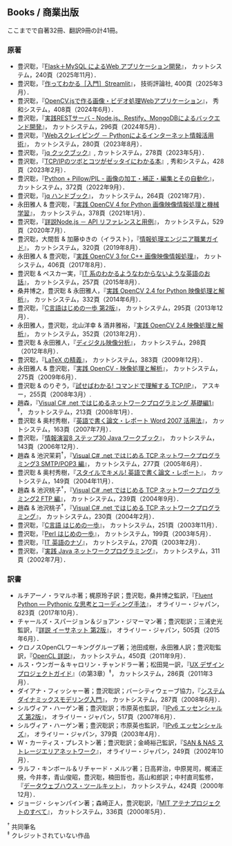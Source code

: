 ## Books / 商業出版

ここまでで自著32冊、翻訳9冊の計41冊。

### 原著

- 豊沢聡，『[Flask＋MySQL によるWeb アプリケーション開発](https://www.cutt.co.jp/book/978-4-87783-565-1.html)』，
	カットシステム，240頁（2025年11月）．
- 豊沢聡，『[作ってわかる［入門］Streamlit](https://gihyo.jp/book/2025/978-4-297-14764-8)』，
	技術評論社, 400頁（2025年3月）．
- 豊沢聡，『[OpenCV.jsで作る画像・ビデオ処理Webアプリケーション](https://www.shuwasystem.co.jp/book/9784798072166.html)』，
	秀和システム，408頁（2024年6月）．
- 豊沢聡，『[実践RESTサーバ - Node.js、Restify、MongoDBによるバックエンド開発](https://www.cutt.co.jp/book/978-4-87783-549-1.html)』，
	カットシステム，296頁（2024年5月）．
- 豊沢聡，『[Webスクレイピング － Pythonによるインターネット情報活用術](https://www.cutt.co.jp/book/978-4-87783-541-5.html)』，
	カットシステム，280頁（2023年8月）．
- 豊沢聡，『[jq クックブック](https://www.cutt.co.jp/book/978-4-87783-508-8.html)』,
	カットシステム，278頁（2023年5月）．
- 豊沢聡，『[TCP/IPのツボとコツがゼッタイにわかる本](https://www.shuwasystem.co.jp/book/9784798068664.html)』, 
	秀和システム，428頁（2023年2月）．
- 豊沢聡，『[Python + Pillow/PIL - 画像の加工・補正・編集とその自動化](https://cutt.co.jp/book/978-4-87783-525-5.html)』，
	カットシステム，372頁（2022年9月）．
- 豊沢聡，『[jq ハンドブック](https://www.cutt.co.jp/book/978-4-87783-491-3.html)』，
	カットシステム，264頁（2021年7月）．
- 永田雅人 & 豊沢聡，『[実践 OpenCV 4 for Python 画像映像情報処理と機械学習](https://www.cutt.co.jp/book/978-4-87783-460-9.html)』，
	カットシステム，378頁（2021年1月）．
- 豊沢聡，『[詳説Node.js － API リファレンスと用例](https://www.cutt.co.jp/book/978-4-87783-489-0.html)』，
	カットシステム，529頁（2020年7月）．
- 豊沢聡，大間哲 & 加藤ゆきの（イラスト），『[情報処理エンジニア職業ガイド](https://www.cutt.co.jp/book/978-4-87783-463-0.html)』，
	カットシステム，320頁（2019年8月）．
- 永田雅人 & 豊沢聡，『[実践 OpenCV 3 for C++ 画像映像情報処理](https://www.cutt.co.jp/book/978-4-87783-380-0.html)』，
	カットシステム，406頁（2017年8月）．
- 豊沢聡 & ペスカ一実，『[IT 系のわかるようなわからないような英語のお話](https://www.cutt.co.jp/book/978-4-87783-372-5.html)』，
	カットシステム，257頁（2015年8月）．
- 桑井博之，豊沢聡 & 永田雅人，『[実践 OpenCV 2.4 for Python 映像処理と解析](https://www.cutt.co.jp/book/978-4-87783-346-6.html)』，
	カットシステム，332頁（2014年6月）．
- 豊沢聡，『[C言語はじめの一歩 第2版](https://www.cutt.co.jp/book/978-4-87783-334-3.html)』，
	カットシステム，295頁（2013年12月）．
- 永田雅人，豊沢聡，北山洋幸 & 酒井雅裕，『[実践 OpenCV 2.4 映像処理と解析](https://www.cutt.co.jp/book/978-4-87783-184-4.html)』，
	カットシステム，352頁（2013年2月）．
- 豊沢聡 & 永田雅人，『[ディジタル映像分析](https://www.cutt.co.jp/book/978-4-87783-183-7.html)』，
	カットシステム，298頁（2012年8月）．
- 豊沢聡，『[LaTeX の精義](https://www.cutt.co.jp/book/978-4-87783-230-8.html)』，
	カットシステム，383頁（2009年12月）．
- 永田雅人 & 豊沢聡，『[実践 OpenCV - 映像処理と解析](https://www.cutt.co.jp/book/978-4-87783-203-2.html)』，
	カットシステム，275頁（2009年6月）．
- 豊沢聡 & のりぞう，『[試せばわかる! コマンドで理解する TCP/IP](https://www.amazon.co.jp/dp/4756151442)』，
	アスキー，255頁（2008年3月）. 
- 趙森，『[Visual C# .net ではじめるネットワークプログラミング 基礎編1](https://www.cutt.co.jp/book/4-87783-182-0.html)』<sup>‡</sup>，
	カットシステム，213頁（2008年1月）．
- 豊沢聡 & 奥村秀樹，『[英語で書く論文・レポート Word 2007 活用法](https://www.cutt.co.jp/book/4-87783-156-1.html)』，
	カットシステム，163頁（2007年7月）．
- 豊沢聡，『[情報演習8 ステップ30 Java ワークブック](https://www.cutt.co.jp/book/4-87783-824-4.html)』，
	カットシステム，143頁（2006年12月）．
- 趙森 & 池沢茉莉<sup>†</sup>，『[Visual C# .net ではじめる TCP ネットワークプログラミング3 SMTP/POP3 編](https://www.cutt.co.jp/book/4-87783-126-6.html)』，
	カットシステム，277頁（2005年6月）．
- 豊沢聡 & 奥村秀樹，『[スタイルでキメル! 英語で書く論文・レポート](https://www.cutt.co.jp/book/4-87783-128-2.html)』，
	カットシステム，149頁（2004年11月）．
- 趙森 & 池沢桃子<sup>†</sup>，『[Visual C# .net ではじめる TCP ネットワークプログラミング2 FTP 編](https://www.cutt.co.jp/book/4-87783-125-8.html)』，
	カットシステム，239頁（2004年9月）．
- 趙森 & 池沢桃子<sup>†</sup>，『[Visual C# .net ではじめる TCP ネットワークプログラミング](https://www.cutt.co.jp/book/4-87783-105-3.html)』，
	カットシステム，230頁（2004年2月）．
- 豊沢聡，『[C言語 はじめの一歩](https://www.cutt.co.jp/book/978-4-87783-334-3.html)』，
	カットシステム，251頁（2003年11月）．
- 豊沢聡，『[Perl はじめの一歩](https://www.cutt.co.jp/book/4-87783-075-8.html)』，
	カットシステム，199頁（2003年5月）．
- 豊沢聡，『[IT 英語のナゾ](https://www.cutt.co.jp/book/4-87783-079-0.html)』，
	カットシステム，270頁（2003年2月）．
- 豊沢聡，『[実践 Java ネットワークプログラミング](https://www.cutt.co.jp/book/4-87783-049-9.html)』，
	カットシステム，311頁（2002年7月）．



### 訳書

- ルチアーノ・ラマルホ著；梶原玲子訳；豊沢聡，桑井博之監訳，『[Fluent Python ― Pythonic な思考とコーディング手法](https://www.oreilly.co.jp/books/9784873118178/)』，
	オライリー・ジャパン，823頁（2017年10月）．
- チャールズ・スパージョン＆ジョアン・ジマーマン著；豊沢聡訳；三浦史光監訳，『[詳説 イーサネット 第2版](https://www.oreilly.co.jp/books/9784873117171/)』，
	オライリー・ジャパン，505頁（2015年6月）．
- クロノスOpenCLワーキンググループ著；池田成樹，永田雅人訳；豊沢聡監訳，『[OpenCL 詳説](https://www.cutt.co.jp/book/978-4-87783-256-8.html)』，
	カットシステム，450頁（2011年9月）．
- ルス・ウンガー＆キャロリン・チャンドラー著；松田晃一訳，『[UX デザインプロジェクトガイド](https://www.cutt.co.jp/book/978-4-87783-261-2.html)』（の第3章）<sup>‡</sup>，
	カットシステム，286頁（2011年3月）．
- ダイアナ・フィッシャー著；豊沢聡訳；バーシティウェーブ協力，『[システムダイナミックスモデリング入門](https://www.cutt.co.jp/book/978-4-87783-112-7.html)』，
	カットシステム，287頁（2008年6月）．
- シルヴィア・ハーゲン著；豊沢聡訳；市原英也監訳，『[IPv6 エッセンシャルズ 第2版](https://www.oreilly.co.jp/books/9784873113289/)』，
	オライリー・ジャパン，517頁（2007年6月）．
- シルヴィア・ハーゲン著；豊沢聡訳；市原英也監訳，『[IPv6 エッセンシャルズ](https://www.oreilly.co.jp/books/4873111234/)』，
	オライリー・ジャパン，379頁（2003年4月）．
- W・カーティス・プレストン著；豊沢聡訳；金崎裕己監訳，『[SAN & NAS ストレージエリアネットワーク](https://www.oreilly.co.jp/books/4873110998/)』，
	オライリー・ジャパン，249頁（2002年10月）．
- ラルフ・キンボール＆リチャード・メルツ著；日高昇治，中原晃司，梶浦正規，今井孝，青山俊昭，豊沢聡，楠田哲也，高山和郎訳；中村直司監修，『[データウェブハウス・ツールキット](https://www.cutt.co.jp/book/4-87783-028-6.html)』，
	カットシステム，424頁（2000年12月）．
- ジョージ・シャンパイン著；森崎正人，豊沢聡訳，『[MIT アテナプロジェクトのすべて](https://www.cutt.co.jp/book/4-87783-017-0.html)』，
	カットシステム，336頁（2000年5月）．


<sup>†</sup> 共同筆名  
<sup>‡</sup> クレジットされていない作品